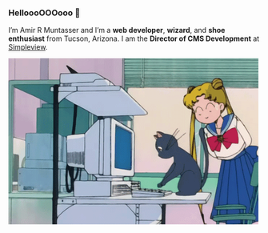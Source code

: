 ### HelloooOOOooo 👋

I’m Amir R Muntasser and I’m a **web developer**, **wizard**, and **shoe enthusiast** from Tucson, Arizona. I am the **Director of CMS Development** at [Simpleview](https://www.simpleviewinc.com).

![](4j6o.gif)
